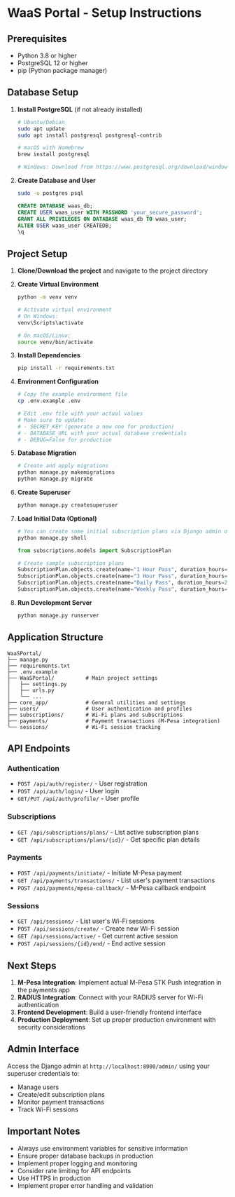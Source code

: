 # WaaS Portal - Setup Instructions

## Prerequisites
- Python 3.8 or higher
- PostgreSQL 12 or higher
- pip (Python package manager)

## Database Setup

1. **Install PostgreSQL** (if not already installed)
   ```bash
   # Ubuntu/Debian
   sudo apt update
   sudo apt install postgresql postgresql-contrib
   
   # macOS with Homebrew
   brew install postgresql
   
   # Windows: Download from https://www.postgresql.org/download/windows/
   ```

2. **Create Database and User**
   ```bash
   sudo -u postgres psql
   ```
   
   ```sql
   CREATE DATABASE waas_db;
   CREATE USER waas_user WITH PASSWORD 'your_secure_password';
   GRANT ALL PRIVILEGES ON DATABASE waas_db TO waas_user;
   ALTER USER waas_user CREATEDB;
   \q
   ```

## Project Setup

1. **Clone/Download the project** and navigate to the project directory

2. **Create Virtual Environment**
   ```bash
   python -m venv venv
   
   # Activate virtual environment
   # On Windows:
   venv\Scripts\activate
   
   # On macOS/Linux:
   source venv/bin/activate
   ```

3. **Install Dependencies**
   ```bash
   pip install -r requirements.txt
   ```

4. **Environment Configuration**
   ```bash
   # Copy the example environment file
   cp .env.example .env
   
   # Edit .env file with your actual values
   # Make sure to update:
   # - SECRET_KEY (generate a new one for production)
   # - DATABASE_URL with your actual database credentials
   # - DEBUG=False for production
   ```

5. **Database Migration**
   ```bash
   # Create and apply migrations
   python manage.py makemigrations
   python manage.py migrate
   ```

6. **Create Superuser**
   ```bash
   python manage.py createsuperuser
   ```

7. **Load Initial Data (Optional)**
   ```bash
   # You can create some initial subscription plans via Django admin or shell
   python manage.py shell
   ```
   
   ```python
   from subscriptions.models import SubscriptionPlan
   
   # Create sample subscription plans
   SubscriptionPlan.objects.create(name="1 Hour Pass", duration_hours=1, price_kes=10.00)
   SubscriptionPlan.objects.create(name="3 Hour Pass", duration_hours=3, price_kes=25.00)
   SubscriptionPlan.objects.create(name="Daily Pass", duration_hours=24, price_kes=50.00)
   SubscriptionPlan.objects.create(name="Weekly Pass", duration_hours=168, price_kes=200.00)
   ```

8. **Run Development Server**
   ```bash
   python manage.py runserver
   ```

## Application Structure

```
WaaSPortal/
├── manage.py
├── requirements.txt
├── .env.example
├── WaaSPortal/          # Main project settings
│   ├── settings.py
│   ├── urls.py
│   └── ...
├── core_app/            # General utilities and settings
├── users/               # User authentication and profiles
├── subscriptions/       # Wi-Fi plans and subscriptions
├── payments/            # Payment transactions (M-Pesa integration)
└── sessions/            # Wi-Fi session tracking
```

## API Endpoints

### Authentication
- `POST /api/auth/register/` - User registration
- `POST /api/auth/login/` - User login
- `GET/PUT /api/auth/profile/` - User profile

### Subscriptions
- `GET /api/subscriptions/plans/` - List active subscription plans
- `GET /api/subscriptions/plans/{id}/` - Get specific plan details

### Payments
- `POST /api/payments/initiate/` - Initiate M-Pesa payment
- `GET /api/payments/transactions/` - List user's payment transactions
- `POST /api/payments/mpesa-callback/` - M-Pesa callback endpoint

### Sessions
- `GET /api/sessions/` - List user's Wi-Fi sessions
- `POST /api/sessions/create/` - Create new Wi-Fi session
- `GET /api/sessions/active/` - Get current active session
- `POST /api/sessions/{id}/end/` - End active session

## Next Steps

1. **M-Pesa Integration**: Implement actual M-Pesa STK Push integration in the payments app
2. **RADIUS Integration**: Connect with your RADIUS server for Wi-Fi authentication
3. **Frontend Development**: Build a user-friendly frontend interface
4. **Production Deployment**: Set up proper production environment with security considerations

## Admin Interface

Access the Django admin at `http://localhost:8000/admin/` using your superuser credentials to:
- Manage users
- Create/edit subscription plans
- Monitor payment transactions
- Track Wi-Fi sessions

## Important Notes

- Always use environment variables for sensitive information
- Ensure proper database backups in production
- Implement proper logging and monitoring
- Consider rate limiting for API endpoints
- Use HTTPS in production
- Implement proper error handling and validation